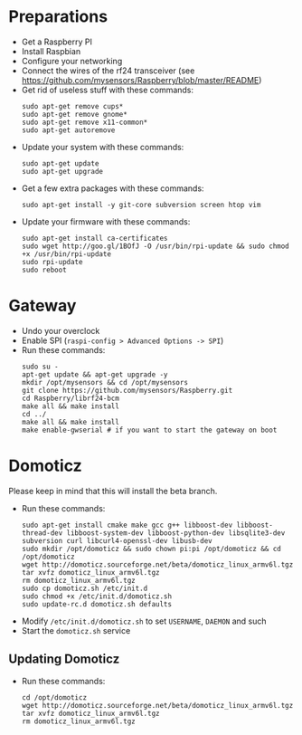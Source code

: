 # Preparations

* Get a Raspberry PI
* Install Raspbian
* Configure your networking
* Connect the wires of the rf24 transceiver (see
  https://github.com/mysensors/Raspberry/blob/master/README)
* Get rid of useless stuff with these commands:
    ```
    sudo apt-get remove cups*
    sudo apt-get remove gnome*
    sudo apt-get remove x11-common*
    sudo apt-get autoremove
    ```
* Update your system with these commands:
    ```
    sudo apt-get update
    sudo apt-get upgrade
    ```
* Get a few extra packages with these commands:
    ```
    sudo apt-get install -y git-core subversion screen htop vim
    ```
* Update your firmware with these commands:
    ```
    sudo apt-get install ca-certificates
    sudo wget http://goo.gl/1BOfJ -O /usr/bin/rpi-update && sudo chmod +x /usr/bin/rpi-update
    sudo rpi-update
    sudo reboot
    ```

# Gateway

* Undo your overclock
* Enable SPI (`raspi-config > Advanced Options -> SPI`)
* Run these commands:
    ```
    sudo su -
    apt-get update && apt-get upgrade -y
    mkdir /opt/mysensors && cd /opt/mysensors
    git clone https://github.com/mysensors/Raspberry.git
    cd Raspberry/librf24-bcm
    make all && make install
    cd ../
    make all && make install
    make enable-gwserial # if you want to start the gateway on boot
    ```

# Domoticz

Please keep in mind that this will install the beta branch.

* Run these commands:
    ```
    sudo apt-get install cmake make gcc g++ libboost-dev libboost-thread-dev libboost-system-dev libboost-python-dev libsqlite3-dev subversion curl libcurl4-openssl-dev libusb-dev
    sudo mkdir /opt/domoticz && sudo chown pi:pi /opt/domoticz && cd /opt/domoticz
    wget http://domoticz.sourceforge.net/beta/domoticz_linux_armv6l.tgz
    tar xvfz domoticz_linux_armv6l.tgz
    rm domoticz_linux_armv6l.tgz
    sudo cp domoticz.sh /etc/init.d
    sudo chmod +x /etc/init.d/domoticz.sh
    sudo update-rc.d domoticz.sh defaults
    ```
* Modify `/etc/init.d/domoticz.sh` to set `USERNAME`, `DAEMON` and such
* Start the `domoticz.sh` service

## Updating Domoticz

* Run these commands:
    ```
    cd /opt/domoticz
    wget http://domoticz.sourceforge.net/beta/domoticz_linux_armv6l.tgz
    tar xvfz domoticz_linux_armv6l.tgz
    rm domoticz_linux_armv6l.tgz
    ```
